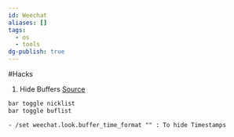 ```yaml
---
id: Weechat
aliases: []
tags:
  - os
  - tools
dg-publish: true
---
```

#Hacks
1. Hide Buffers
	[Source](https://superuser.com/questions/1343608/how-to-hide-weechat-nickname-list-and-channel-names)

```bash
bar toggle nicklist
bar toggle buflist

```

	
	- /set weechat.look.buffer_time_format "" : To hide Timestamps